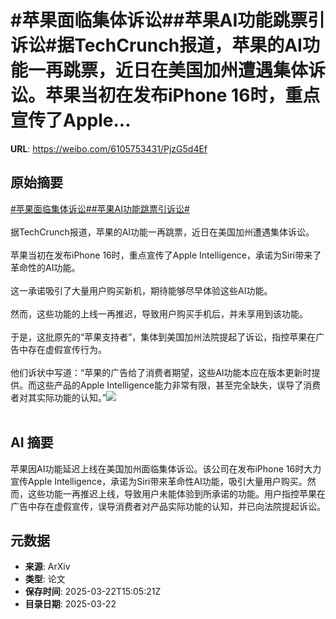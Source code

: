 # #苹果面临集体诉讼##苹果AI功能跳票引诉讼#据TechCrunch报道，苹果的AI功能一再跳票，近日在美国加州遭遇集体诉讼。苹果当初在发布iPhone 16时，重点宣传了Apple...

**URL**: https://weibo.com/6105753431/PjzG5d4Ef

## 原始摘要

<a href="https://m.weibo.cn/search?containerid=231522type%3D1%26t%3D10%26q%3D%23%E8%8B%B9%E6%9E%9C%E9%9D%A2%E4%B8%B4%E9%9B%86%E4%BD%93%E8%AF%89%E8%AE%BC%23&amp;extparam=%23%E8%8B%B9%E6%9E%9C%E9%9D%A2%E4%B8%B4%E9%9B%86%E4%BD%93%E8%AF%89%E8%AE%BC%23" data-hide=""><span class="surl-text">#苹果面临集体诉讼#</span></a><a href="https://m.weibo.cn/search?containerid=231522type%3D1%26t%3D10%26q%3D%23%E8%8B%B9%E6%9E%9CAI%E5%8A%9F%E8%83%BD%E8%B7%B3%E7%A5%A8%E5%BC%95%E8%AF%89%E8%AE%BC%23&amp;extparam=%23%E8%8B%B9%E6%9E%9CAI%E5%8A%9F%E8%83%BD%E8%B7%B3%E7%A5%A8%E5%BC%95%E8%AF%89%E8%AE%BC%23" data-hide=""><span class="surl-text">#苹果AI功能跳票引诉讼#</span></a><br><br>据TechCrunch报道，苹果的AI功能一再跳票，近日在美国加州遭遇集体诉讼。<br><br>苹果当初在发布iPhone 16时，重点宣传了Apple Intelligence，承诺为Siri带来了革命性的AI功能。<br><br>这一承诺吸引了大量用户购买新机，期待能够尽早体验这些AI功能。<br><br>然而，这些功能的上线一再推迟，导致用户购买手机后，并未享用到该功能。<br><br>于是，这批原先的“苹果支持者”，集体到美国加州法院提起了诉讼，指控苹果在广告中存在虚假宣传行为。&nbsp;<br><br>他们诉状中写道：“苹果的广告给了消费者期望，这些AI功能本应在版本更新时提供。而这些产品的Apple Intelligence能力非常有限，甚至完全缺失，误导了消费者对其实际功能的认知。”<img style="" src="https://tvax2.sinaimg.cn/large/006Fd7o3gy1hzom4x0gl9j31kw11xtre.jpg" referrerpolicy="no-referrer"><br><br>

## AI 摘要

苹果因AI功能延迟上线在美国加州面临集体诉讼。该公司在发布iPhone 16时大力宣传Apple Intelligence，承诺为Siri带来革命性AI功能，吸引大量用户购买。然而，这些功能一再推迟上线，导致用户未能体验到所承诺的功能。用户指控苹果在广告中存在虚假宣传，误导消费者对产品实际功能的认知，并已向法院提起诉讼。

## 元数据

- **来源**: ArXiv
- **类型**: 论文
- **保存时间**: 2025-03-22T15:05:21Z
- **目录日期**: 2025-03-22
